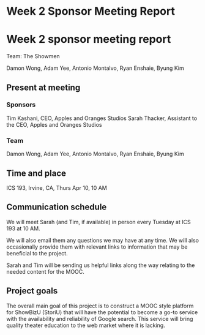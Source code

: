 Week 2 Sponsor Meeting Report
=============================

# Week 2 sponsor meeting report

Team: The Showmen

Damon Wong, Adam Yee, Antonio Montalvo, Ryan Enshaie, Byung Kim

## Present at meeting

### Sponsors

Tim Kashani, CEO, Apples and Oranges Studios
Sarah Thacker, Assistant to the CEO, Apples and Oranges Studios

### Team

Damon Wong, Adam Yee, Antonio Montalvo, Ryan Enshaie, Byung Kim

## Time and place

ICS 193, Irvine, CA, Thurs Apr 10, 10 AM

## Communication schedule

We will meet Sarah (and Tim, if available) in person every Tuesday at ICS 193 at 10 AM.

We will also email them any questions we may have at any time. We will also occasionally provide them with relevant links to information that may be beneficial to the project.

Sarah and Tim will be sending us helpful links along the way relating to the needed content for the MOOC.

## Project goals

The overall main goal of this project is to construct a MOOC style platform for ShowBizU (StoriU) that will have the potential to become a go-to service with the availability and reliability of Google search. This service will bring quality theater education to the web market where it is lacking.

